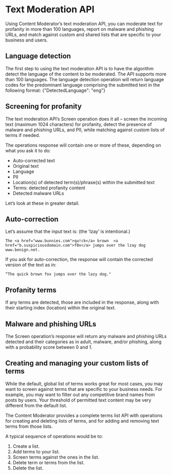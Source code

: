 <!-- 
NavPath: Content Moderator
LinkLabel: Text Moderation API
Url: Content-Moderator/documentation
Weight: 152
-->

# Text Moderation API #

Using Content Moderator’s text moderation API, you can moderate text for profanity in more than 100 languages, report on malware and phishing URLs, and match against custom and shared lists that are specific to your business and users.

## Language detection ##

The first step to using the text moderation API is to have the algorithm detect the language of the content to be moderated. The API supports more than 100 languages. The language detection operation will return language codes for the predominant language comprising the submitted text in the following format:
{"DetectedLanguage": "eng"}

## Screening for profanity ##

The text moderation API’s Screen operation does it all – screen the incoming text (maximum 1024 characters) for profanity, detect the presence of malware and phishing URLs, and PII, while matching against custom lists of terms if needed.

The operations response will contain one or more of these, depending on what you ask it to do:

- Auto-corrected text
- Original text
- Language
- PII
- Location(s) of detected term(s)/phrase(s) within the submitted text
- Terms: detected profanity content
- Detected malware URLs

Let’s look at these in greater detail.

## Auto-correction ##

Let’s assume that the input text is: (the ‘lzay’ is intentional.)

	The <a href="www.bunnies.com">qu!ck</a> brown  <a href="b.suspiciousdomain.com">f0x</a> jumps over the lzay dog www.benign.net.

If you ask for auto-correction, the response will contain the corrected version of the text as in:

	“The quick brown fox jumps over the lazy dog."

## Profanity terms ##

If any terms are detected, those are included in the response, along with their starting index (location) within the original text.

## Malware and phishing URLs ##

The Screen operation’s response will return any malware and phishing URLs detected and their categories as in adult, malware, and/or phishing, along with a probability score between 0 and 1.

## Creating and managing your custom lists of terms ##

While the default, global list of terms works great for most cases, you may want to screen against terms that are specific to your business needs. For example, you may want to filter out any competitive brand names from posts by users. Your threshold of permitted text content may be very different from the default list.

The Content Moderator provides a complete terms list API with operations for creating and deleting lists of terms, and for adding and removing text terms from those lists.

A typical sequence of operations would be to:

1. Create a list.
1. Add terms to your list.
1. Screen terms against the ones in the list.
1. Delete term or terms from the list.
1. Delete the list.
